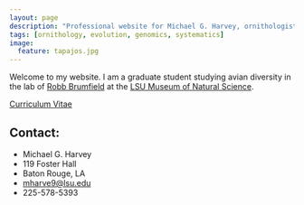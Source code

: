 ```yaml
---
layout: page
description: "Professional website for Michael G. Harvey, ornithologist and evolutionary biologist."
tags: [ornithology, evolution, genomics, systematics]
image:
  feature: tapajos.jpg
---
```


Welcome to my website. I am a graduate student studying avian diversity in the lab of <a href="http://www.museum.lsu.edu/brumfield.html" target="_blank">Robb Brumfield</a> at the <a href="http://appl003.lsu.edu/natsci/lmns.nsf/index" target="_blank">LSU Museum of Natural Science</a>.

<div markdown="0"><a href="http://mgharvey.github.io/docs/Harvey_CV_10.23.14.pdf" class="btn">Curriculum Vitae</a></div>

## Contact:

* Michael G. Harvey
* 119 Foster Hall
* Baton Rouge, LA
* <a href="mailto:mharve9@lsu.edu" target="_blank">mharve9@lsu.edu</a>
* 225-578-5393